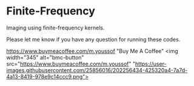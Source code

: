 # Finite-Frequency
Imaging using finite-frequency kernels.

Please let me know if you have any question for running these codes. 

https://www.buymeacoffee.com/m.youssof
"Buy Me A Coffee"
<img width="345" alt="bmc-button" src="https://www.buymeacoffee.com/m.youssof" "https://user-images.githubusercontent.com/25856016/202256434-425320a4-7a7d-4a13-8419-978e9c14ccc9.png">

